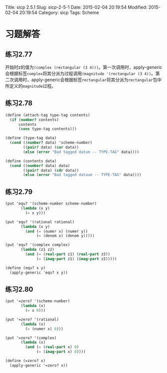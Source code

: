 Title: sicp 2.5.1
Slug: sicp-2-5-1
Date: 2015-02-04 20:19:54
Modified: 2015-02-04 20:19:54
Category: sicp
Tags: Scheme

# 习题解答

## 练习2.77

开始时z的值为`(complex (rectangular (3 4)))`。第一次调用时，apply-generic会根据标签`complex`将其分派为过程调用`(magnitude '(rectangular (3 4))`。第二次调用时，apply-generic会根据标签`rectangular`将其分派为`rectangular`包中所定义的`magnitude`过程。

## 练习2.78

``` Scheme
(define (attach-tag type-tag contents)
  (if (number? contents)
      contents
      (cons type-tag contents)))

(define (type-tag data)
  (cond ((number? data) 'scheme-number)
        ((pair? data) (car data))
        (else (error "Bad tagged datum -- TYPE-TAG" data))))

(define (contents data)
  (cond ((number? data) data)
        ((pair? data) (cdr data))
        (else (error "Bad tagged dataum -- TYPE-TAG" data))))
```

## 练习2.79

``` Scheme
(put 'equ? '(scheme-number scheme-number)
       (lambda (x y)
         (= x y)))

(put 'equ? '(rational rational)
       (lambda (x y)
         (and (= (numer x) (numer y))
              (= (denom x) (denom y)))))

(put 'equ? '(complex complex)
       (lambda (z1 z2)
         (and (= (real-part z1) (real-part z2))
              (= (imag-part z1) (imag-part z2)))))

(define (equ? x y)
  (apply-generic 'equ? x y))
```

## 练习2.80

``` Scheme
(put '=zero? '(scheme-number)
       (lambda (x)
         (= x 0)))

(put '=zero? '(rational)
       (lambda (x)
         (= (numer x) 0)))

(put '=zero? '(complex)
       (lambda (x)
         (and (= (real-part x) 0)
              (= (imag-part x) 0))))

(define (=zero? x)
  (apply-generic '=zero? x))
```
